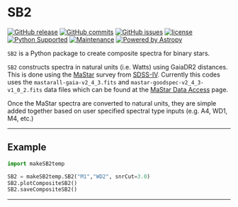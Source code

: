 # SB2

[![GitHub release](https://img.shields.io/github/release-pre/broulston/SB2.svg)](https://github.com/broulston/SB2/releases/latest)
[![GitHub commits](https://img.shields.io/github/commits-since/broulston/SB2/v0.0.svg)](https://github.com/broulston/SB2/commits/master)
[![GitHub issues](https://img.shields.io/github/issues/broulston/SB2.svg)](https://github.com/broulston/SB2/issues)
[![license](https://img.shields.io/github/license/broulston/SB2.svg)](https://github.com/broulston/SB2/blob/master/license.txt)
[![Python Supported](https://img.shields.io/badge/Python%20Supported-3-brightgreen.svg)](conda)
[![Maintenance](https://img.shields.io/maintenance/yes/2019.svg)]()
[![Powered by Astropy](https://img.shields.io/badge/powered%20by-AstroPy-orange.svg?style=flat)](http://www.astropy.org)

`SB2` is a Python package to create composite spectra for binary stars. 

`SB2` constructs spectra in natural units (i.e. Watts) using GaiaDR2 distances. This is done using the [MaStar](https://www.sdss.org/surveys/mastar/) survey from [SDSS-IV](https://www.sdss.org). Currently this codes uses the `mastarall-gaia-v2_4_3.fits` and `mastar-goodspec-v2_4_3-v1_0_2.fits` data files which can be found at the [MaStar Data Access](https://www.sdss.org/dr15/mastar/mastar-data-access/) page.

Once the MaStar spectra are converted to natural units, they are simple added together based on user specified spectral type inputs (e.g. A4, WD1, M4, etc.)

---

## Example

```python
import makeSB2temp

SB2 = makeSB2temp.SB2("M1","WD2", snrCut=3.0)
SB2.plotCompositeSB2() 
SB2.saveCompositeSB2()
```

---



